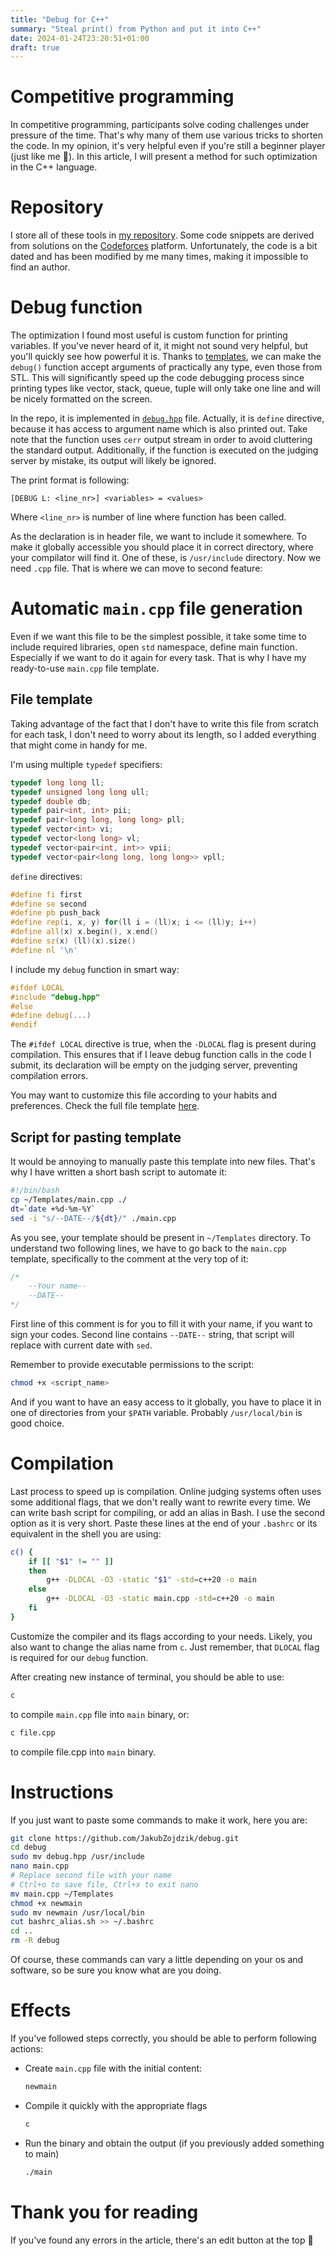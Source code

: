 ```yaml
---
title: "Debug for C++"
summary: "Steal print() from Python and put it into C++"
date: 2024-01-24T23:20:51+01:00
draft: true
---
```


# Competitive programming

In competitive programming, participants solve coding challenges under pressure of the time. That's why many of them use various tricks to shorten the code. In my opinion, it's very helpful even if you're still a beginner player (just like me 🙂). In this article, I will present a method for such optimization in the C++ language.

# Repository

I store all of these tools in [my repository](https://github.com/JakubZojdzik/debug). Some code snippets are derived from solutions on the [Codeforces](https://codeforces.com/) platform. Unfortunately, the code is a bit dated and has been modified by me many times, making it impossible to find an author.

# Debug function

The optimization I found most useful is custom function for printing variables. If you've never heard of it, it might not sound very helpful, but you'll quickly see how powerful it is. Thanks to [templates](https://en.cppreference.com/w/cpp/language/templates), we can make the `debug()` function accept arguments of practically any type, even those from STL. This will significantly speed up the code debugging process since printing types like vector, stack, queue, tuple will only take one line and will be nicely formatted on the screen.

In the repo, it is implemented in [`debug.hpp`](https://github.com/JakubZojdzik/debug/blob/master/debug.hpp) file. Actually, it is `define` directive, because it has access to argument name which is also printed out. Take note that the function uses `cerr` output stream in order to avoid cluttering the standard output. Additionally, if the function is executed on the judging server by mistake, its output will likely be ignored.

The print format is following:

```
[DEBUG L: <line_nr>] <variables> = <values>
```

Where `<line_nr>` is number of line where function has been called.

As the declaration is in header file, we want to include it somewhere. To make it globally accessible you should place it in correct directory, where your compilator will find it. One of these, is `/usr/include` directory. Now we need `.cpp` file. That is where we can move to second feature:

# Automatic `main.cpp` file generation

Even if we want this file to be the simplest possible, it take some time to include required libraries, open `std` namespace, define main function. Especially if we want to do it again for every task. That is why I have my ready-to-use `main.cpp` file template.

## File template

Taking advantage of the fact that I don't have to write this file from scratch for each task, I don't need to worry about its length, so I added everything that might come in handy for me.

I'm using multiple `typedef` specifiers:

```cpp
typedef long long ll;
typedef unsigned long long ull;
typedef double db;
typedef pair<int, int> pii;
typedef pair<long long, long long> pll;
typedef vector<int> vi;
typedef vector<long long> vl;
typedef vector<pair<int, int>> vpii;
typedef vector<pair<long long, long long>> vpll;
```

`define` directives:

```cpp
#define fi first
#define se second
#define pb push_back
#define rep(i, x, y) for(ll i = (ll)x; i <= (ll)y; i++)
#define all(x) x.begin(), x.end()
#define sz(x) (ll)(x).size()
#define nl '\n'
```

I include my `debug` function in smart way:

```cpp
#ifdef LOCAL
#include "debug.hpp"
#else
#define debug(...)
#endif
```

The `#ifdef LOCAL` directive is true, when the `-DLOCAL` flag is present during compilation. This ensures that if I leave debug function calls in the code I submit, its declaration will be empty on the judging server, preventing compilation errors.

You may want to customize this file according to your habits and preferences. Check the full file template [here](https://github.com/JakubZojdzik/debug/blob/master/main.cpp).

## Script for pasting template

It would be annoying to manually paste this template into new files. That's why I have written a short bash script to automate it:

```bash
#!/bin/bash
cp ~/Templates/main.cpp ./
dt=`date +%d-%m-%Y`
sed -i "s/--DATE--/${dt}/" ./main.cpp
```

As you see, your template should be present in `~/Templates` directory. To understand two following lines, we have to go back to the `main.cpp` template, specifically to the comment at the very top of it:

```cpp
/*
    --Your name--
    --DATE--
*/
```

First line of this comment is for you to fill it with your name, if you want to sign your codes. Second line contains `--DATE--` string, that script will replace with current date with `sed`.

Remember to provide executable permissions to the script:

```bash
chmod +x <script_name>
```

And if you want to have an easy access to it globally, you have to place it in one of directories from your `$PATH` variable. Probably `/usr/local/bin` is good choice.

# Compilation

Last process to speed up is compilation. Online judging systems often uses some additional flags, that we don't really want to rewrite every time. We can write bash script for compiling, or add an alias in Bash. I use the second option as it is very short. Paste these lines at the end of your `.bashrc` or its equivalent in the shell you are using:

```bash
c() {
    if [[ "$1" != "" ]]
    then
        g++ -DLOCAL -O3 -static "$1" -std=c++20 -o main
    else
        g++ -DLOCAL -O3 -static main.cpp -std=c++20 -o main
    fi
}
```

Customize the compiler and its flags according to your needs. Likely, you also want to change the alias name from `c`. Just remember, that `DLOCAL` flag is required for our `debug` function.

After creating new instance of terminal, you should be able to use:

```bash
c
```

to compile `main.cpp` file into `main` binary, or:

```bash
c file.cpp
```

to compile file.cpp into `main` binary.

# Instructions

If you just want to paste some commands to make it work, here you are:

```bash
git clone https://github.com/JakubZojdzik/debug.git
cd debug
sudo mv debug.hpp /usr/include
nano main.cpp
# Replace second file with your name
# Ctrl+o to save file, Ctrl+x to exit nano
mv main.cpp ~/Templates
chmod +x newmain
sudo mv newmain /usr/local/bin
cut bashrc_alias.sh >> ~/.bashrc
cd ..
rm -R debug
```

Of course, these commands can vary a little depending on your os and software, so be sure you know what are you doing.

# Effects

If you've followed steps correctly, you should be able to perform following actions:

- Create `main.cpp` file with the initial content:

  ```bash
  newmain
  ```

- Compile it quickly with the appropriate flags

  ```bash
  c
  ```

- Run the binary and obtain the output (if you previously added something to main)
  ```bash
  ./main
  ```

# Thank you for reading

If you've found any errors in the article, there's an edit button at the top 🙂
